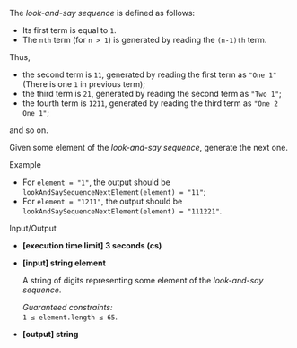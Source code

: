 
The  _look-and-say sequence_  is defined as follows:

-   Its first term is equal to  `1`.
-   The  `nth`  term (for  `n > 1`) is generated by reading the  `(n-1)th`  term.

Thus,

-   the second term is  `11`, generated by reading the first term as  `"One 1"`  (There is one  `1`  in previous term);
-   the third term is  `21`, generated by reading the second term as  `"Two 1"`;
-   the fourth term is  `1211`, generated by reading the third term as  `"One 2 One 1"`;

and so on.

Given some element of the  _look-and-say sequence_, generate the next one.

Example

-   For  `element = "1"`, the output should be  
    `lookAndSaySequenceNextElement(element) = "11"`;
-   For  `element = "1211"`, the output should be  
    `lookAndSaySequenceNextElement(element) = "111221"`.

Input/Output

-   **[execution time limit] 3 seconds (cs)**
    
-   **[input] string element**
    
    A string of digits representing some element of the  _look-and-say sequence_.
    
    _Guaranteed constraints:_  
    `1 ≤ element.length ≤ 65`.
    
-   **[output] string**